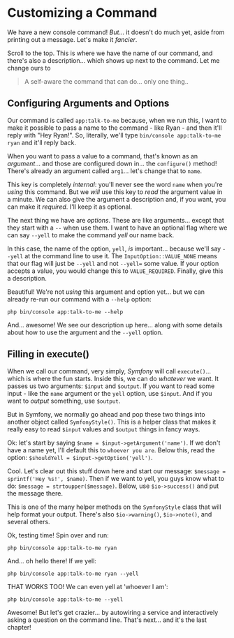 # Customizing a Command

We have a new console command! *But*... it doesn't do much yet, aside from printing
out a message. Let's make it *fancier*.

Scroll to the top. This is where we have the name of our command, and there's also
a description... which shows up next to the command. Let me change ours to

> A self-aware the command that can do... only one thing..

## Configuring Arguments and Options

Our command is called `app:talk-to-me` because, when we run this, I want to make
it possible to pass a name to the command - like Ryan - and then it'll reply with
"Hey Ryan!". So, literally, we'll type `bin/console app:talk-to-me ryan` and it'll
reply back.

When you want to pass a value to a command, that's known as an *argument*... and
those are configured down in... the `configure()` method! There's already an argument
called `arg1`... let's change that to `name`.

This key is completely *internal*: you'll never see the word `name` when you're
*using* this command. But we *will* use this key to *read* the argument value in
a minute. We can also give the argument a description and, if you want, you can
make it *required*. I'll keep it as optional.

The next thing we have are *options*. These are like arguments... except that
they start with a `--` when use them. I want to have an optional flag where we can
say `--yell` to make the command *yell* our name back.

In this case, the name of the option, `yell`, *is* important... because we'll
say `--yell` at the command line to use it. The `InputOption::VALUE_NONE` means
that our flag will just be `--yell` and not `--yell=` some value. If your option
accepts a value, you would change this to `VALUE_REQUIRED`. Finally, give this
a description.

Beautiful! We're not *using* this argument and option yet... but we can already re-run
our command with a `--help` option:

```terminal
php bin/console app:talk-to-me --help
```

And... awesome! We see our description up here... along with some details about
how to use the argument and the `--yell` option.

## Filling in execute()

When we call our command, very simply, *Symfony* will call `execute()`... which
is where the fun starts. Inside this, we can do *whatever* we want. It passes us
two arguments: `$input` and `$output`. If you want to read some input - like the
`name` argument or the `yell` option, use `$input`. And if you want to *output*
something, use `$output`.

But in Symfony, we normally go ahead and pop these two things into another object
called `SymfonyStyle()`. This is a helper class that makes it really easy to read
`$input` values and `$output` things in fancy ways.

Ok: let's start by saying `$name = $input->getArgument('name')`. If we don't
have a name yet, I'll default this to `whoever you are`. Below this, read the
option: `$shouldYell = $input->getOption('yell')`.

Cool. Let's clear out this stuff down here and start our message:
`$message = sprintf('Hey %s!', $name)`. Then if we want to yell, you guys know what
to do: `$message = strtoupper($message)`. Below, use `$io->success()` and
put the message there.

This is one of the many helper methods on the `SymfonyStyle` class that will help
format your output. There's also `$io->warning()`, `$io->note()`, and several others.

Ok, testing time! Spin over and run:

```terminal
php bin/console app:talk-to-me ryan
```

And... oh hello there! If we yell:

```terminal-silent
php bin/console app:talk-to-me ryan --yell
```


THAT WORKS TOO! We can even yell at 'whoever I am':

```terminal-silent
php bin/console app:talk-to-me --yell
```

Awesome! But let's get crazier... by autowiring a service and interactively asking
a question on the command line. That's next... and it's the last chapter!
